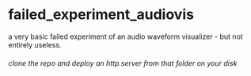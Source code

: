 # failed_experiment_audiovis

a very basic failed experiment of an audio waveform visualizer - but not entirely useless.

<h6> clone the repo and deploy an http.server from that folder on your disk</h6>
